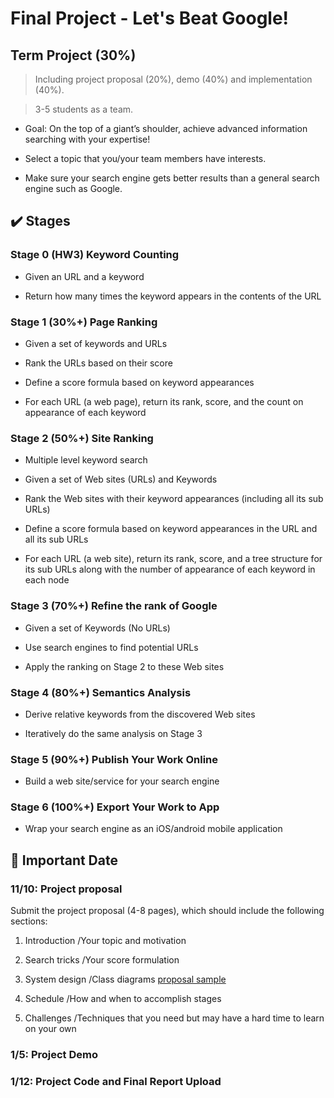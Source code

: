 # Final Project - Let's Beat Google! #

## Term Project (30%) ##

> Including project proposal (20%), demo (40%) and implementation (40%).

> 3-5 students as a team.

- Goal: On the top of a giant’s shoulder, achieve advanced information searching with your expertise!

- Select a topic that you/your team members have interests.

- Make sure your search engine gets better results than a general search engine such as Google. 

## :heavy_check_mark: Stages ##
### Stage 0 (HW3) Keyword Counting
- Given an URL and a keyword

- Return how many times the keyword appears in the contents of the URL

### Stage 1 (30%+) Page Ranking
- Given a set of keywords and URLs

- Rank the URLs based on their score

- Define a score formula based on keyword appearances

- For each URL (a web page), return its rank, score, and the count on appearance of each keyword 

### Stage 2 (50%+) Site Ranking
- Multiple level keyword search

- Given a set of Web sites (URLs) and Keywords

- Rank the Web sites with their keyword appearances (including all its sub URLs)

- Define a score formula based on keyword appearances in the URL and all its sub URLs

- For each URL (a web site), return its rank, score, and a tree structure for its sub URLs along with the number of appearance of each keyword in each node

### Stage 3 (70%+) Refine the rank of Google
- Given a set of Keywords (No URLs)

- Use search engines to find potential URLs

- Apply the ranking on Stage 2 to these Web sites

### Stage 4 (80%+) Semantics Analysis
- Derive relative keywords from the discovered Web sites

- Iteratively do the same analysis on Stage 3

### Stage 5 (90%+) Publish Your Work Online
- Build a web site/service for your search engine

### Stage 6 (100%+) Export Your Work to App
- Wrap your search engine as an iOS/android mobile application 

## :date: Important Date ##
### 11/10: Project proposal
Submit the project proposal (4-8 pages), which should include the following sections:

1. Introduction /Your topic and motivation

2. Search tricks /Your score formulation

3. System design /Class diagrams [proposal sample](http://www3.nccu.edu.tw/~yuf/DBProposalExample.pdf)

4. Schedule /How and when to accomplish stages

5. Challenges /Techniques that you need but may have a hard time to learn on your own

### 1/5: Project Demo 

### 1/12: Project Code and Final Report Upload